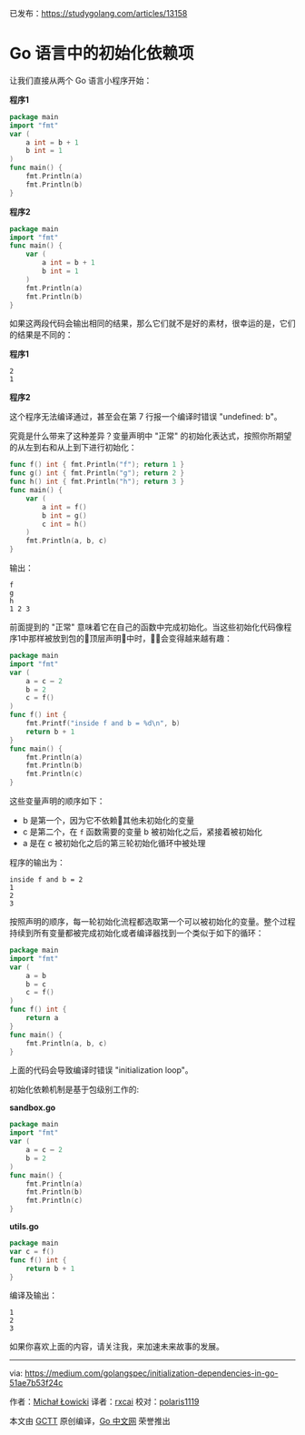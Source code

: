 已发布：https://studygolang.com/articles/13158

# Go 语言中的初始化依赖项

让我们直接从两个 Go 语言小程序开始：

**程序1**

```go
package main
import "fmt"
var (
	a int = b + 1
	b int = 1
)
func main() {
	fmt.Println(a)
	fmt.Println(b)
}
```

**程序2**

```go
package main
import "fmt"
func main() {
	var (
		a int = b + 1
		b int = 1
	)
	fmt.Println(a)
	fmt.Println(b)
}
```
如果这两段代码会输出相同的结果，那么它们就不是好的素材，很幸运的是，它们的结果是不同的：

**程序1**

```
2
1
```

**程序2**

这个程序无法编译通过，甚至会在第 7 行报一个编译时错误 "undefined: b"。

究竟是什么带来了这种差异？变量声明中 "正常" 的初始化表达式，按照你所期望的从左到右和从上到下进行初始化：

```go
func f() int { fmt.Println("f"); return 1 }
func g() int { fmt.Println("g"); return 2 }
func h() int { fmt.Println("h"); return 3 }
func main() {
	var (
		a int = f()
		b int = g()
		c int = h()
	)
	fmt.Println(a, b, c)
}
```

输出：

```
f
g
h
1 2 3
```

前面提到的 "正常" 意味着它在自己的函数中完成初始化。当这些初始化代码像程序1中那样被放到包的顶层声明中时，会变得越来越有趣：

```go
package main
import "fmt"
var (
	a = c — 2
	b = 2
	c = f()
)
func f() int {
	fmt.Printf("inside f and b = %d\n", b)
	return b + 1
}
func main() {
	fmt.Println(a)
	fmt.Println(b)
	fmt.Println(c)
}
```

这些变量声明的顺序如下：

* b 是第一个，因为它不依赖其他未初始化的变量
* c 是第二个，在 `f` 函数需要的变量 b 被初始化之后，紧接着被初始化
* a 是在 c 被初始化之后的第三轮初始化循环中被处理

程序的输出为：

```
inside f and b = 2
1
2
3
```

按照声明的顺序，每一轮初始化流程都选取第一个可以被初始化的变量。整个过程持续到所有变量都被完成初始化或者编译器找到一个类似于如下的循环：

```go
package main
import "fmt"
var (
	a = b
	b = c
	c = f()
)
func f() int {
	return a
}
func main() {
	fmt.Println(a, b, c)
}
```

上面的代码会导致编译时错误 "initialization loop"。

初始化依赖机制是基于包级别工作的:

**sandbox.go**

```go
package main
import "fmt"
var (
	a = c — 2
	b = 2
)
func main() {
	fmt.Println(a)
	fmt.Println(b)
	fmt.Println(c)
}
```

**utils.go**

```go
package main
var c = f()
func f() int {
	return b + 1
}
```

编译及输出：

```
1
2
3
```

如果你喜欢上面的内容，请关注我，来加速未来故事的发展。

----------------

via: https://medium.com/golangspec/initialization-dependencies-in-go-51ae7b53f24c

作者：[Michał Łowicki](https://medium.com/@mlowicki)
译者：[rxcai](https://github.com/rxcai)
校对：[polaris1119](https://github.com/polaris1119)

本文由 [GCTT](https://github.com/studygolang/GCTT) 原创编译，[Go 中文网](https://studygolang.com/) 荣誉推出
